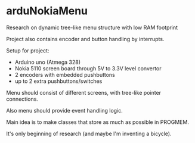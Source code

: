 # arduNokiaMenu
Research on dynamic tree-like menu structure with low RAM footprint 

Project also contains encoder and button handling by interrupts.

Setup for project:
- Arduino uno (Atmega 328)
- Nokia 5110 screen board through 5V to 3.3V level convertor
- 2 encoders with embedded pushbuttons
- up to 2 extra pushbuttons/switches

Menu should consist of different screens, with tree-like pointer connections.

Also menu should provide event handling logic.

Main idea is to make classes that store as much as possible in PROGMEM.

It's only beginning of research (and maybe I'm inventing a bicycle).
